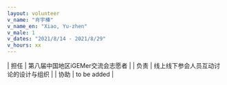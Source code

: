 ```yaml
---
layout: volunteer
v_name: "肖宇榛"
v_name_en: "Xiao, Yu-zhen"
v_male: 1
v_dates: "2021/8/14 - 2021/8/29"
v_hours: xx
---
```



| 担任 | 第八届中国地区iGEMer交流会志愿者 |
| 负责 | 线上线下参会人员互动讨论的设计与组织  |
| 协助 | to be added |